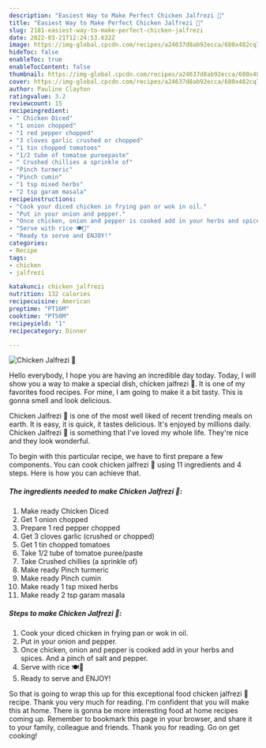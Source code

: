 ```yaml
---
description: "Easiest Way to Make Perfect Chicken Jalfrezi 🍛"
title: "Easiest Way to Make Perfect Chicken Jalfrezi 🍛"
slug: 2181-easiest-way-to-make-perfect-chicken-jalfrezi
date: 2022-03-21T12:24:53.632Z
image: https://img-global.cpcdn.com/recipes/a24637d8ab92ecca/680x482cq70/chicken-jalfrezi-recipe-main-photo.jpg
hideToc: false
enableToc: true
enableTocContent: false
thumbnail: https://img-global.cpcdn.com/recipes/a24637d8ab92ecca/680x482cq70/chicken-jalfrezi-recipe-main-photo.jpg
cover: https://img-global.cpcdn.com/recipes/a24637d8ab92ecca/680x482cq70/chicken-jalfrezi-recipe-main-photo.jpg
author: Pauline Clayton
ratingvalue: 3.2
reviewcount: 15
recipeingredient:
- " Chicken Diced"
- "1 onion chopped"
- "1 red pepper chopped"
- "3 cloves garlic crushed or chopped"
- "1 tin chopped tomatoes"
- "1/2 tube of tomatoe pureepaste"
- " Crushed chillies a sprinkle of"
- "Pinch turmeric"
- "Pinch cumin"
- "1 tsp mixed herbs"
- "2 tsp garam masala"
recipeinstructions:
- "Cook your diced chicken in frying pan or wok in oil."
- "Put in your onion and pepper."
- "Once chicken, onion and pepper is cooked add in your herbs and spices. And a pinch of salt and pepper."
- "Serve with rice 🍽🍛"
- "Ready to serve and ENJOY!"
categories:
- Recipe
tags:
- chicken
- jalfrezi

katakunci: chicken jalfrezi 
nutrition: 132 calories
recipecuisine: American
preptime: "PT16M"
cooktime: "PT50M"
recipeyield: "1"
recipecategory: Dinner

---
```



![Chicken Jalfrezi 🍛](https://img-global.cpcdn.com/recipes/a24637d8ab92ecca/680x482cq70/chicken-jalfrezi-recipe-main-photo.jpg)

Hello everybody, I hope you are having an incredible day today. Today, I will show you a way to make a special dish, chicken jalfrezi 🍛. It is one of my favorites food recipes. For mine, I am going to make it a bit tasty. This is gonna smell and look delicious.



Chicken Jalfrezi 🍛 is one of the most well liked of recent trending meals on earth. It is easy, it is quick, it tastes delicious. It's enjoyed by millions daily. Chicken Jalfrezi 🍛 is something that I've loved my whole life. They're nice and they look wonderful.


To begin with this particular recipe, we have to first prepare a few components. You can cook chicken jalfrezi 🍛 using 11 ingredients and 4 steps. Here is how you can achieve that.

<!--inarticleads1-->

##### The ingredients needed to make Chicken Jalfrezi 🍛:

1. Make ready  Chicken Diced
1. Get 1 onion chopped
1. Prepare 1 red pepper chopped
1. Get 3 cloves garlic (crushed or chopped)
1. Get 1 tin chopped tomatoes
1. Take 1/2 tube of tomatoe puree/paste
1. Take  Crushed chillies (a sprinkle of)
1. Make ready Pinch turmeric
1. Make ready Pinch cumin
1. Make ready 1 tsp mixed herbs
1. Make ready 2 tsp garam masala




<!--inarticleads2-->

##### Steps to make Chicken Jalfrezi 🍛:

1. Cook your diced chicken in frying pan or wok in oil.
1. Put in your onion and pepper.
1. Once chicken, onion and pepper is cooked add in your herbs and spices. And a pinch of salt and pepper.
1. Serve with rice 🍽🍛
1. Ready to serve and ENJOY!



So that is going to wrap this up for this exceptional food chicken jalfrezi 🍛 recipe. Thank you very much for reading. I'm confident that you will make this at home. There is gonna be more interesting food at home recipes coming up. Remember to bookmark this page in your browser, and share it to your family, colleague and friends. Thank you for reading. Go on get cooking!
